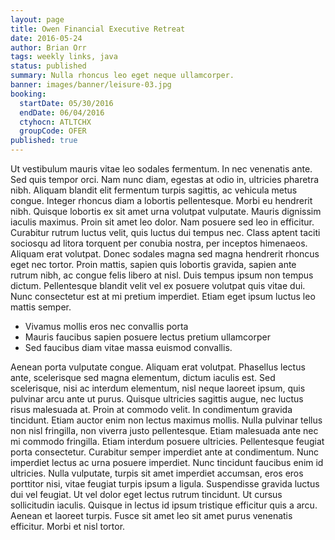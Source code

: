 ```yaml
---
layout: page
title: Owen Financial Executive Retreat
date: 2016-05-24
author: Brian Orr
tags: weekly links, java
status: published
summary: Nulla rhoncus leo eget neque ullamcorper.
banner: images/banner/leisure-03.jpg
booking:
  startDate: 05/30/2016
  endDate: 06/04/2016
  ctyhocn: ATLTCHX
  groupCode: OFER
published: true
---
```

Ut vestibulum mauris vitae leo sodales fermentum. In nec venenatis ante. Sed quis tempor orci. Nam nunc diam, egestas at odio in, ultricies pharetra nibh. Aliquam blandit elit fermentum turpis sagittis, ac vehicula metus congue. Integer rhoncus diam a lobortis pellentesque. Morbi eu hendrerit nibh. Quisque lobortis ex sit amet urna volutpat vulputate. Mauris dignissim iaculis maximus. Proin sit amet leo dolor. Nam posuere sed leo in efficitur.
Curabitur rutrum luctus velit, quis luctus dui tempus nec. Class aptent taciti sociosqu ad litora torquent per conubia nostra, per inceptos himenaeos. Aliquam erat volutpat. Donec sodales magna sed magna hendrerit rhoncus eget nec tortor. Proin mattis, sapien quis lobortis gravida, sapien ante rutrum nibh, ac congue felis libero at nisl. Duis tempus ipsum non tempus dictum. Pellentesque blandit velit vel ex posuere volutpat quis vitae dui. Nunc consectetur est at mi pretium imperdiet. Etiam eget ipsum luctus leo mattis semper.

* Vivamus mollis eros nec convallis porta
* Mauris faucibus sapien posuere lectus pretium ullamcorper
* Sed faucibus diam vitae massa euismod convallis.

Aenean porta vulputate congue. Aliquam erat volutpat. Phasellus lectus ante, scelerisque sed magna elementum, dictum iaculis est. Sed scelerisque, nisi ac interdum elementum, nisl neque laoreet ipsum, quis pulvinar arcu ante ut purus. Quisque ultricies sagittis augue, nec luctus risus malesuada at. Proin at commodo velit. In condimentum gravida tincidunt. Etiam auctor enim non lectus maximus mollis. Nulla pulvinar tellus non nisl fringilla, non viverra justo pellentesque. Etiam malesuada ante nec mi commodo fringilla. Etiam interdum posuere ultricies. Pellentesque feugiat porta consectetur. Curabitur semper imperdiet ante at condimentum. Nunc imperdiet lectus ac urna posuere imperdiet. Nunc tincidunt faucibus enim id ultricies.
Nulla vulputate, turpis sit amet imperdiet accumsan, eros eros porttitor nisi, vitae feugiat turpis ipsum a ligula. Suspendisse gravida luctus dui vel feugiat. Ut vel dolor eget lectus rutrum tincidunt. Ut cursus sollicitudin iaculis. Quisque in lectus id ipsum tristique efficitur quis a arcu. Aenean et laoreet turpis. Fusce sit amet leo sit amet purus venenatis efficitur. Morbi et nisl tortor.
